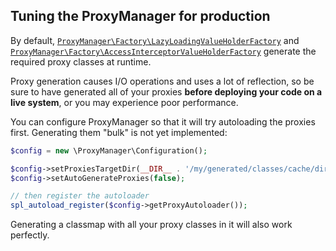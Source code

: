 ## Tuning the ProxyManager for production

By default,
[`ProxyManager\Factory\LazyLoadingValueHolderFactory`](https://github.com/Ocramius/ProxyManager/blob/master/src/ProxyManager/Factory/LazyLoadingValueHolderFactory.php)
and
[`ProxyManager\Factory\AccessInterceptorValueHolderFactory`](https://github.com/Ocramius/ProxyManager/blob/master/src/ProxyManager/Factory/AccessInterceptorValueHolderFactory.php)
generate the required proxy classes at runtime.

Proxy generation causes I/O operations and uses a lot of reflection, so be sure to have generated all of your proxies
**before deploying your code on a live system**, or you may experience poor performance.

You can configure ProxyManager so that it will try autoloading the proxies first.
Generating them "bulk" is not yet implemented:

```php
$config = new \ProxyManager\Configuration();

$config->setProxiesTargetDir(__DIR__ . '/my/generated/classes/cache/dir');
$config->setAutoGenerateProxies(false);

// then register the autoloader
spl_autoload_register($config->getProxyAutoloader());
```

Generating a classmap with all your proxy classes in it will also work perfectly.